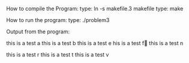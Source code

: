 How to compile the Program:
	type: ln -s makefile.3 makefile
	type: make

How to run the program:
	type: ./problem3

Output from the program:

this is a test a
this is a test b
this is a test e
his is a test f
this is a test n

this is a test r
this is a test t
this is a test v
